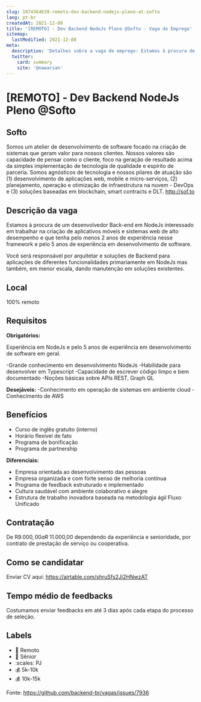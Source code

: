 ```yaml
---
slug: 1074364639-remoto-dev-backend-nodejs-pleno-at-softo
lang: pt-br
createdAt: 2021-12-08
title: '[REMOTO] - Dev Backend NodeJs Pleno @Softo - Vaga de Emprego'
sitemap:
  lastModified: 2021-12-08
meta:
  description: 'Detalhes sobre a vaga de emprego: Estamos à procura de um desenvolvedor Back-end em NodeJs interessado em trabalhar na criação de aplicativos móveis e sistemas web de alto desempenho e que tenha pelo menos 2 anos de experiência nesse framework e pelo 5 anos de experiência em desenvolvimento de software. Você será responsável por arquitetar e soluções de Backend para aplicações de diferentes funcionalidades primariamente em NodeJs mas também, em menor escala, dando manutenção em soluções existentes.'
  twitter:
    card: summary
    site: '@nawarian'
---
```


# [REMOTO] - Dev Backend NodeJs Pleno @Softo

## Softo

Somos um atelier de desenvolvimento de software focado na criação de sistemas que geram valor para nossos clientes. Nossos valores são capacidade de pensar como o cliente, foco na geração de resultado acima da simples implementação de tecnologia de qualidade e espírito de parceria. Somos agnósticos de tecnologia e nossos pilares de atuação são (1) desenvolvimento de aplicações web, mobile e micro-serviços, (2) planejamento, operação e otimização de infraestrutura na nuvem - DevOps e (3) soluções baseadas em blockchain, smart contracts e DLT. http://sof.to

## Descrição da vaga

Estamos à procura de um desenvolvedor Back-end em NodeJs interessado em trabalhar na criação de aplicativos móveis e sistemas web de alto desempenho e que tenha pelo menos 2 anos de experiência nesse framework e pelo 5 anos de experiência em desenvolvimento de software.

Você será responsável por arquitetar e soluções de Backend para aplicações de diferentes funcionalidades primariamente em NodeJs mas também, em menor escala, dando manutenção em soluções existentes. 

## Local

100% remoto

## Requisitos

**Obrigatórios:**

Experiência em NodeJs e pelo 5 anos de experiência em desenvolvimento de software em geral.

-Grande conhecimento em desenvolvimento NodeJs
-Habilidade para desenvolver em Typescript
-Capacidade de escrever código limpo e bem documentado
-Noções básicas sobre APIs REST, Graph QL

**Desejáveis:**
-Conhecimento em operação de sistemas em ambiente cloud
-Conhecimento de AWS

## Benefícios

- Curso de inglês gratuito (interno)
- Horário flexível de fato
- Programa de bonificação
- Programa de partnership

**Diferenciais:**
- Empresa orientada ao desenvolvimento das pessoas
- Empresa organizada e com forte senso de melhoria contínua
- Programa de feedback estruturado e implementado
- Cultura saudável com ambiente colaborativo e alegre
- Estrutura de trabalho inovadora baseada na metodologia ágil Fluxo Unificado

## Contratação

De R$9.000,00 a R$ 11.000,00 dependendo da experiência e senioridade, por contrato de prestação de serviço ou cooperativa.

## Como se candidatar

Enviar CV aqui: https://airtable.com/shruSfs2Ji2HNwzAT

## Tempo médio de feedbacks

Costumamos enviar feedbacks em até 3 dias após cada etapa do processo de seleção.


## Labels

- :office: Remoto
- :older_man: Sênior
- :scales: PJ
- :moneybag: 5k-10k
- :moneybag: 10k-15k

Fonte: https://github.com/backend-br/vagas/issues/7936